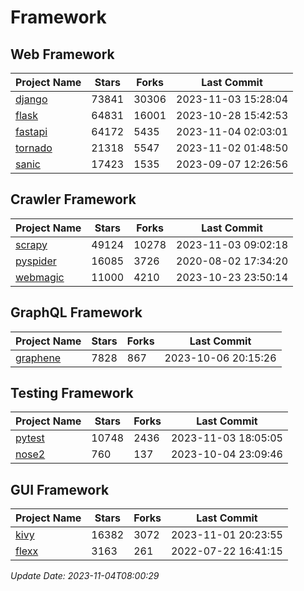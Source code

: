 # Framework

## Web Framework
| Project Name | Stars | Forks | Last Commit |
| ------------ | ----- | ----- | ----------- |
| [django](https://github.com/django/django) | 73841 | 30306 | 2023-11-03 15:28:04 |
| [flask](https://github.com/pallets/flask) | 64831 | 16001 | 2023-10-28 15:42:53 |
| [fastapi](https://github.com/tiangolo/fastapi) | 64172 | 5435 | 2023-11-04 02:03:01 |
| [tornado](https://github.com/tornadoweb/tornado) | 21318 | 5547 | 2023-11-02 01:48:50 |
| [sanic](https://github.com/sanic-org/sanic) | 17423 | 1535 | 2023-09-07 12:26:56 |

## Crawler Framework
| Project Name | Stars | Forks | Last Commit |
| ------------ | ----- | ----- | ----------- |
| [scrapy](https://github.com/scrapy/scrapy) | 49124 | 10278 | 2023-11-03 09:02:18 |
| [pyspider](https://github.com/binux/pyspider) | 16085 | 3726 | 2020-08-02 17:34:20 |
| [webmagic](https://github.com/code4craft/webmagic) | 11000 | 4210 | 2023-10-23 23:50:14 |

## GraphQL Framework
| Project Name | Stars | Forks | Last Commit |
| ------------ | ----- | ----- | ----------- |
| [graphene](https://github.com/graphql-python/graphene) | 7828 | 867 | 2023-10-06 20:15:26 |

## Testing Framework
| Project Name | Stars | Forks | Last Commit |
| ------------ | ----- | ----- | ----------- |
| [pytest](https://github.com/pytest-dev/pytest) | 10748 | 2436 | 2023-11-03 18:05:05 |
| [nose2](https://github.com/nose-devs/nose2) | 760 | 137 | 2023-10-04 23:09:46 |

## GUI Framework
| Project Name | Stars | Forks | Last Commit |
| ------------ | ----- | ----- | ----------- |
| [kivy](https://github.com/kivy/kivy) | 16382 | 3072 | 2023-11-01 20:23:55 |
| [flexx](https://github.com/flexxui/flexx) | 3163 | 261 | 2022-07-22 16:41:15 |

*Update Date: 2023-11-04T08:00:29*